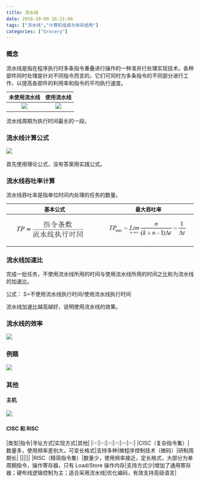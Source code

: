 ```yaml
---
title: 流水线
date: 2018-10-09 16:21:04
tags: ["流水线","计算机组成与体系结构"]
categories: ["Grocery"]
---
```


### 概念

流水线是指在程序执行时多条指令重叠进行操作的一种准并行处理实现技术。各种部件同时处理是针对不同指令而言的，它们可同时为多条指令的不同部分进行工作，以提高各部件的利用率和指令的平均执行速度。

|未使用流水线|使用流水线|
|:-:|:-:|
|![](images/未使用。png)|![](images/使用。png)|

流水线周期为执行时间最长的一段。

### 流水线计算公式
![](images/公式。png)

首先使用理论公式，没有答案用实践公式。

### 流水线吞吐率计算
流水线吞吐率是指单位时间内处理的任务的数量。

|基本公式|最大吞吐率|
|:-:|:-:|
|![](images/1.png)|![](images/max.png)|

### 流水线加速比
完成一批任务，不使用流水线所用的时间与使用流水线所用的时间之比称为流水线的加速比。

公式： S=不使用流水线执行时间/使用流水线执行时间

流水线加速比越高越好，说明使用流水线的效果。

### 流水线的效率

![](images/效率。png)

### 例题
![](images/例题。png)

### 其他
#### 主机
![](images/主机。png)
#### CISC 和 RISC

|类型|指令|寻址方式|实现方式|其他|
|:-:|:-:|:-:|:-:|:-:|:-:|
|CISC（复杂指令集）|数量多，使用频率差别大，可变长格式|支持多种|微程序控制技术（微码）|研制周期长|
||||||
|RISC（精简指令集）|数量少，使用频率接近，定长格式，大部分为单周期指令，操作寄存器，只有 Load/Store 操作内存|支持方式少|增加了通用寄存器；硬布线逻辑控制为主；适合采用流水线|优化编码，有效支持高级语言|